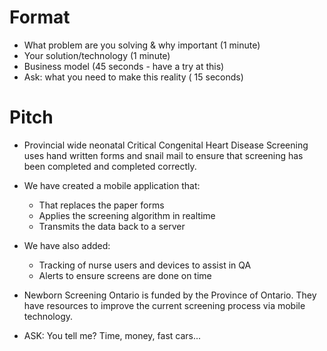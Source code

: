 # Format
* What problem are you solving & why important (1 minute)
* Your solution/technology (1 minute)
* Business model  (45 seconds - have a try at this)
* Ask: what you need to make this reality ( 15 seconds)


# Pitch
* Provincial wide neonatal Critical Congenital Heart Disease Screening
  uses hand written forms and snail mail to ensure that screening has
  been completed and completed correctly.

* We have created a mobile application that:
    * That replaces the paper forms
    * Applies the screening algorithm in realtime
    * Transmits the data back to a server

* We have also added:
    * Tracking of nurse users and devices to assist in QA
    * Alerts to ensure screens are done on time

* Newborn Screening Ontario is funded by the Province of Ontario. They
  have resources to improve the current screening process via mobile
  technology.

* ASK: You tell me? Time, money, fast cars...
